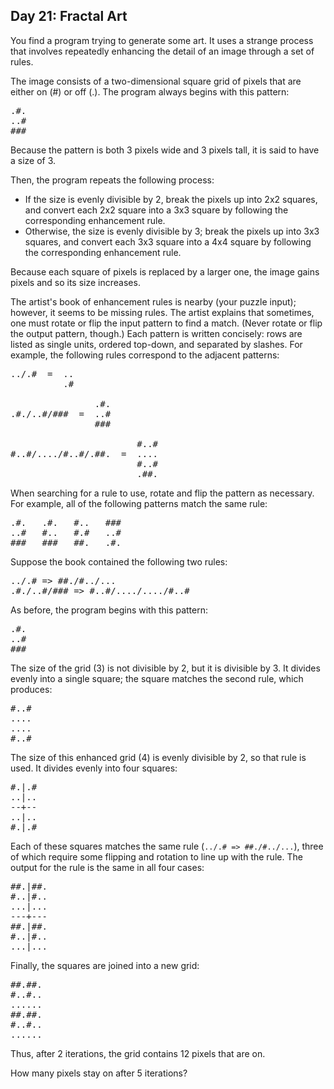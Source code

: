 ## Day 21: Fractal Art

You find a program trying to generate some art. It uses a strange process that involves repeatedly enhancing the detail of an image through a set of rules.

The image consists of a two-dimensional square grid of pixels that are either on (#) or off (.). The program always begins with this pattern:

<pre>
.#.
..#
###
</pre>

Because the pattern is both 3 pixels wide and 3 pixels tall, it is said to have a size of 3.

Then, the program repeats the following process:

- If the size is evenly divisible by 2, break the pixels up into 2x2 squares, and convert each 2x2 square into a 3x3 square by following the corresponding enhancement rule.
- Otherwise, the size is evenly divisible by 3; break the pixels up into 3x3 squares, and convert each 3x3 square into a 4x4 square by following the corresponding enhancement rule.

Because each square of pixels is replaced by a larger one, the image gains pixels and so its size increases.

The artist's book of enhancement rules is nearby (your puzzle input); however, it seems to be missing rules. The artist explains that sometimes, one must rotate or flip the input pattern to find a match. (Never rotate or flip the output pattern, though.) Each pattern is written concisely: rows are listed as single units, ordered top-down, and separated by slashes. For example, the following rules correspond to the adjacent patterns:

<pre>
../.#  =  ..
          .#

                .#.
.#./..#/###  =  ..#
                ###

                        #..#
#..#/..../#..#/.##.  =  ....
                        #..#
                        .##.
</pre>

When searching for a rule to use, rotate and flip the pattern as necessary. For example, all of the following patterns match the same rule:

<pre>
.#.   .#.   #..   ###
..#   #..   #.#   ..#
###   ###   ##.   .#.
</pre>

Suppose the book contained the following two rules:

<pre>
../.# => ##./#../...
.#./..#/### => #..#/..../..../#..#
</pre>

As before, the program begins with this pattern:

<pre>
.#.
..#
###
</pre>

The size of the grid (3) is not divisible by 2, but it is divisible by 3. It divides evenly into a single square; the square matches the second rule, which produces:

<pre>
#..#
....
....
#..#
</pre>

The size of this enhanced grid (4) is evenly divisible by 2, so that rule is used. It divides evenly into four squares:

<pre>
#.|.#
..|..
--+--
..|..
#.|.#
</pre>

Each of these squares matches the same rule (`../.# => ##./#../...`), three of which require some flipping and rotation to line up with the rule. The output for the rule is the same in all four cases:

<pre>
##.|##.
#..|#..
...|...
---+---
##.|##.
#..|#..
...|...
</pre>

Finally, the squares are joined into a new grid:

<pre>
##.##.
#..#..
......
##.##.
#..#..
......
</pre>

Thus, after 2 iterations, the grid contains 12 pixels that are on.

How many pixels stay on after 5 iterations?
